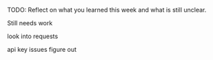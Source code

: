 TODO: Reflect on what you learned this week and what is still unclear.

Still needs work

look into requests

api key issues figure out